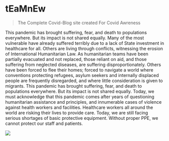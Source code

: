# tEaMnEw
> The Complete Covid-Blog site created For Covid Awreness 

This pandemic has brought suffering, fear, and death to populations everywhere. But its impact is not shared equally. Many of the most vulnerable have already suffered terribly due to a lack of State investment in healthcare for all. Others are living through conflicts, witnessing the erosion of International Humanitarian Law. As humanitarian teams have been partially evacuated and not replaced, those reliant on aid, and those suffering from neglected diseases, are suffering disproportionately. Others have been forced to flee their homes; forced to navigate a world where conventions protecting refugees, asylum seekers and internally displaced people are frequently disregarded, and where little consideration is given to migrants. This pandemic has brought suffering, fear, and death to populations everywhere. But its impact is not shared equally. Today, we must acknowledge that this pandemic comes after years of questioning humanitarian assistance and principles, and innumerable cases of violence against health workers and facilities. 
Healthcare workers all around the world are risking their lives to provide care. Today, we are still facing serious shortages of basic protective equipment. Without proper PPE, we cannot protect our staff and patients.





![](index.png)
